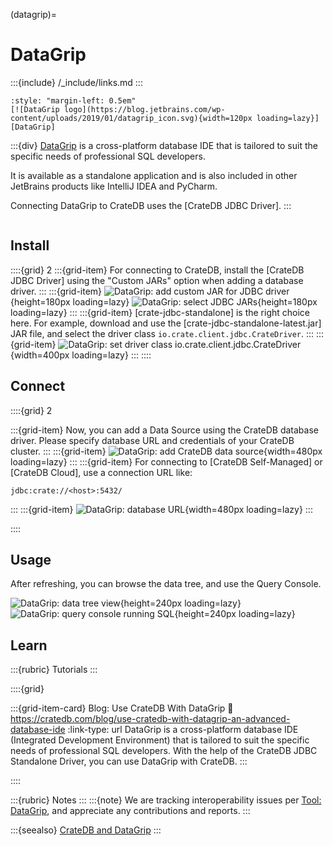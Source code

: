 (datagrip)=
# DataGrip

:::{include} /_include/links.md
:::

```{div} .float-right
:style: "margin-left: 0.5em"
[![DataGrip logo](https://blog.jetbrains.com/wp-content/uploads/2019/01/datagrip_icon.svg){width=120px loading=lazy}][DataGrip]
```
:::{div}
[DataGrip] is a cross-platform database IDE that is tailored to suit the
specific needs of professional SQL developers.

It is available as a standalone application and is also included in
other JetBrains products like IntelliJ IDEA and PyCharm.

Connecting DataGrip to CrateDB uses the [CrateDB JDBC Driver].
:::
```{div} .clearfix
```


## Install

::::{grid} 2
:::{grid-item}
For connecting to CrateDB, install the [CrateDB JDBC Driver]
using the "Custom JARs" option when adding a database driver.
:::
:::{grid-item}
![DataGrip: add custom JAR for JDBC driver](https://github.com/user-attachments/assets/a8c1ada6-fd97-43f4-a1ba-91aba1520bdb){height=180px loading=lazy}
![DataGrip: select JDBC JARs](https://github.com/user-attachments/assets/1f925848-fac3-4265-8bd3-96f91daf03c9){height=180px loading=lazy}
:::
:::{grid-item}
[crate-jdbc-standalone] is the right choice here.
For example, download and use the [crate-jdbc-standalone-latest.jar] JAR file,
and select the driver class `io.crate.client.jdbc.CrateDriver`.
:::
:::{grid-item}
![DataGrip: set driver class io.crate.client.jdbc.CrateDriver](https://github.com/user-attachments/assets/50ccb304-5aaf-4f0b-8ae7-55445f06930c){width=400px loading=lazy}
:::
::::


## Connect

::::{grid} 2

:::{grid-item}
Now, you can add a Data Source using the CrateDB database driver.
Please specify database URL and credentials of your CrateDB cluster.
:::
:::{grid-item}
![DataGrip: add CrateDB data source](https://github.com/user-attachments/assets/147a3e8e-f1d7-413d-9e0c-1ced11333646){width=480px loading=lazy}
:::
:::{grid-item}
For connecting to [CrateDB Self-Managed] or [CrateDB Cloud],
use a connection URL like:
```
jdbc:crate://<host>:5432/
```
:::
:::{grid-item}
![DataGrip: database URL](https://github.com/user-attachments/assets/c929aa64-f032-451c-9f9d-45e6aebb12e5){width=480px loading=lazy}
:::

::::


## Usage
After refreshing, you can browse the data tree, and use the Query Console.

![DataGrip: data tree view](https://github.com/user-attachments/assets/3350a955-0a53-41d7-905b-a71cc4a767e9){height=240px loading=lazy}
![DataGrip: query console running SQL](https://github.com/user-attachments/assets/d0a2a09d-a59f-4eda-a488-09d5ce15c08d){height=240px loading=lazy}



## Learn

:::{rubric} Tutorials
:::

::::{grid}

:::{grid-item-card} Blog: Use CrateDB With DataGrip
:link: https://cratedb.com/blog/use-cratedb-with-datagrip-an-advanced-database-ide
:link-type: url
DataGrip is a cross-platform database IDE (Integrated Development Environment) that is
tailored to suit the specific needs of professional SQL developers.
With the help of the CrateDB JDBC Standalone Driver, you can use DataGrip with CrateDB.
:::

::::

:::{rubric} Notes
:::
:::{note}
We are tracking interoperability issues per [Tool: DataGrip], and appreciate
any contributions and reports.
:::

:::{seealso}
[CrateDB and DataGrip]
:::


[CrateDB and DataGrip]: https://cratedb.com/integrations/cratedb-and-datagrip
[DataGrip]: https://www.jetbrains.com/datagrip/
[Tool: DataGrip]: https://github.com/crate/crate/labels/tool%3A%20DataGrip
